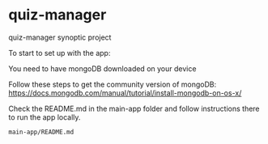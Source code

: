 # quiz-manager

quiz-manager synoptic project

To start to set up with the app:

You need to have mongoDB downloaded on your device

Follow these steps to get the community version of mongoDB: https://docs.mongodb.com/manual/tutorial/install-mongodb-on-os-x/

Check the README.md in the main-app folder and follow instructions there to run the app locally.

`main-app/README.md`
